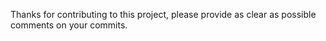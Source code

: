 Thanks for contributing to this project, please provide as clear as possible comments on your commits.
